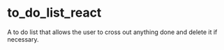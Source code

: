 # to_do_list_react
A to do list that allows the user to cross out anything done and delete it if necessary.
